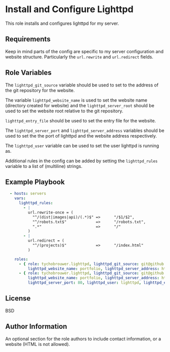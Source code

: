 Install and Configure Lighttpd
=========

This role installs and configures lighttpd for my server.

Requirements
--------------

Keep in mind parts of the config are specific to my server configuration and website structure. Particularly the ```url.rewrite``` and ```url.redirect``` fields.

Role Variables
--------------

The ```lighttpd_git_source``` variable should be used to set to the address of the git repository for the website.

The variable ```lighttpd_website_name``` is used to set the website name (directory created for website) and the ```lighttpd_server_root``` should be used to set the website root relative to the git repository.

```lighttpd_entry_file``` should be used to set the entry file for the website.

The ```lighttpd_server_port``` and ```lighttpd_server_address``` variables should be used to set the the port of lighttpd and the website address respectively.

The ```lighttpd_user``` variable can be used to set the user lighttpd is running as.

Additional rules in the config can be added by setting the ```lighttpd_rules``` variable to a list of (multiline) strings.

Example Playbook
----------------

```yaml
  - hosts: servers
    vars:
      lighttpd_rules:
        - |
          url.rewrite-once = (
            "^/(dist|images|api)/(.*)$" =>      "/$1/$2",
            "^/robots.txt$"             =>      "/robots.txt",
            ".*"                        =>      "/"
          )
        - |
          url.redirect = (
            "^/(projects)$"             =>      "/index.html"
          )

    roles:
      - { role: tychobrouwer.lighttpd, lighttpd_git_source: git@github.com:username/repo.git,
          lighttpd_website_name: portfolio, lighttpd_server_address: https://mywebsite.com }
      - { role: tychobrouwer.lighttpd, lighttpd_git_source: git@github.com:username/repo.git,
          lighttpd_website_name: portfolio, lighttpd_server_address: https://mywebsite.com,
          lighttpd_server_port: 80, lighttpd_user: lighttpd, lighttpd_entry_file: index.html, lighttpd_server_root: public }
```

License
-------

BSD

Author Information
------------------

An optional section for the role authors to include contact information, or a website (HTML is not allowed).
